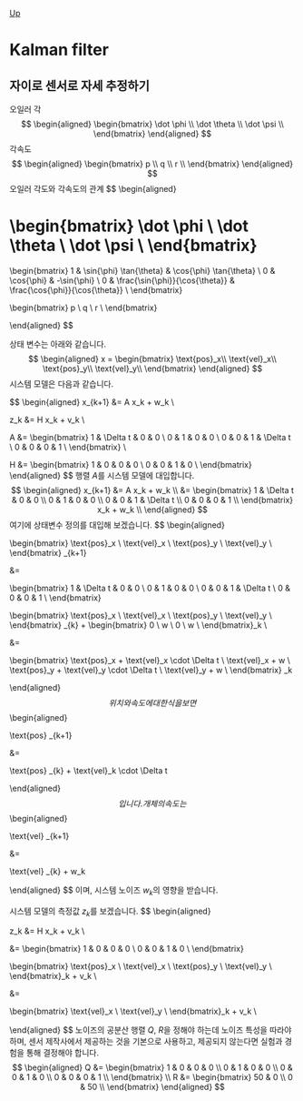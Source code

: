 [Up](index.md)

# Kalman filter

## 자이로 센서로 자세 추정하기

오일러 각
$$
\begin{aligned}
\begin{bmatrix}
\dot \phi \\
\dot \theta \\
\dot \psi \\
\end{bmatrix}
\end{aligned}
$$
각속도
$$
\begin{aligned}
\begin{bmatrix}
p \\
q \\
r \\
\end{bmatrix}
\end{aligned}
$$
오일러 각도와 각속도의 관계
$$
\begin{aligned}

\begin{bmatrix}
\dot \phi \\
\dot \theta \\
\dot \psi \\
\end{bmatrix}
=
\begin{bmatrix}
1 & \sin{\phi} \tan{\theta} & \cos{\phi} \tan{\theta} \\
0 & \cos{\phi} & -\sin{\phi} \\
0 & \frac{\sin{\phi}}{\cos{\theta}} & \frac{\cos{\phi}}{\cos{\theta}} \\
\end{bmatrix}

\begin{bmatrix}
p \\
q \\
r \\
\end{bmatrix}

\end{aligned}
$$






상태 변수는 아래와 같습니다.
$$
\begin{aligned}
x = \begin{bmatrix}
\text{pos}_x\\
\text{vel}_x\\
\text{pos}_y\\
\text{vel}_y\\
\end{bmatrix}
\end{aligned}
$$
시스템 모델은 다음과 같습니다.

$$
\begin{aligned}
x_{k+1}	&= A x_k + w_k \\

z_k &= H x_k + v_k \\

A &= \begin{bmatrix}
	1 & \Delta t & 0 & 0 \\
	0 & 1 & 0 & 0 \\
	0 & 0 & 1 & \Delta t \\
	0 & 0 & 0 & 1 \\
\end{bmatrix} \\

H &= \begin{bmatrix}
	1 & 0 & 0 & 0 \\
	0 & 0 & 1 & 0 \\
\end{bmatrix}
\end{aligned}
$$
행렬 $A$를 시스템 모델에 대입합니다.
$$
\begin{aligned}
x_{k+1} &= A x_k + w_k \\
&=
\begin{bmatrix}
	1 & \Delta t & 0 & 0 \\
	0 & 1 & 0 & 0 \\
	0 & 0 & 1 & \Delta t \\
	0 & 0 & 0 & 1 \\
\end{bmatrix} x_k + w_k \\
\end{aligned}
$$
여기에 상태변수 정의를 대입해 보겠습니다.
$$
\begin{aligned}

\begin{bmatrix}
	\text{pos}_x \\
	\text{vel}_x \\
	\text{pos}_y \\
	\text{vel}_y \\
\end{bmatrix} _{k+1}

&=

\begin{bmatrix}
	1 & \Delta t & 0 & 0 \\
	0 & 1 & 0 & 0 \\
	0 & 0 & 1 & \Delta t \\
	0 & 0 & 0 & 1 \\
\end{bmatrix}

\begin{bmatrix}
	\text{pos}_x \\
	\text{vel}_x \\
	\text{pos}_y \\
	\text{vel}_y \\
\end{bmatrix} _{k}
+
\begin{bmatrix}
	0 \\
	w \\
	0 \\
	w \\
\end{bmatrix}_k \\

&= 

\begin{bmatrix}
	\text{pos}_x + \text{vel}_x \cdot \Delta t \\
	\text{vel}_x + w \\
	\text{pos}_y + \text{vel}_y \cdot \Delta t \\
	\text{vel}_y + w \\
\end{bmatrix} _k

\end{aligned}
$$
위치와 속도에 대한 식을 보면
$$
\begin{aligned}

\text{pos} _{k+1} 

&=

\text{pos} _{k} 
+
\text{vel}_k \cdot \Delta t

\end{aligned}
$$
입니다.  개체의 속도는
$$
\begin{aligned}

\text{vel} _{k+1} 

&=

\text{vel} _{k} 
+
w_k

\end{aligned}
$$
이며, 시스템 노이즈 $w_k$의 영향을 받습니다.

시스템 모델의 측정값 $z_k$를 보겠습니다.
$$
\begin{aligned}

z_k &= H x_k + v_k \\

&=
\begin{bmatrix}
	1 & 0 & 0 & 0 \\
	0 & 0 & 1 & 0 \\
\end{bmatrix}

\begin{bmatrix}
	\text{pos}_x \\
	\text{vel}_x \\
	\text{pos}_y \\
	\text{vel}_y \\
\end{bmatrix}_k + v_k \\

&=

\begin{bmatrix}
	\text{vel}_x \\
	\text{vel}_y \\
\end{bmatrix}_k + v_k \\

\end{aligned}
$$
노이즈의 공분산 행렬 $Q$, $R$을 정해야 하는데 노이즈 특성을 따라야 하며, 센서 제작사에서 제공하는 것을 기본으로 사용하고, 제공되지 않는다면 실험과 경험을 통해 결정해야 합니다.
$$
\begin{aligned}
Q
&=
\begin{bmatrix}
	1 & 0 & 0 & 0 \\
	0 & 1 & 0 & 0 \\
	0 & 0 & 1 & 0 \\
	0 & 0 & 0 & 1 \\
\end{bmatrix}
\\
R
&=
\begin{bmatrix}
	50 & 0 \\
	0 & 50 \\
\end{bmatrix}
\end{aligned}
$$







